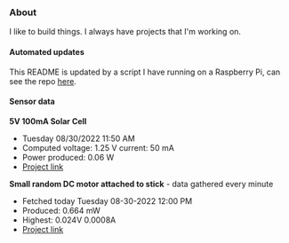 ### About
I like to build things. I always have projects that I'm working on.

#### Automated updates
This README is updated by a script I have running on a Raspberry Pi, can see the repo [here](https://github.com/jdc-cunningham/raspi-git-repo-updater).

#### Sensor data
**5V 100mA Solar Cell**
- Tuesday 08/30/2022 11:50 AM
- Computed voltage: 1.25 V current: 50 mA
- Power produced: 0.06 W
- [Project link](https://github.com/jdc-cunningham/raspisolarplotter)

**Small random DC motor attached to stick** - data gathered every minute
- Fetched today Tuesday 08-30-2022 12:00 PM
- Produced: 0.664 mW
- Highest: 0.024V 0.0008A
- [Project link](https://github.com/jdc-cunningham/turbine-raspi)